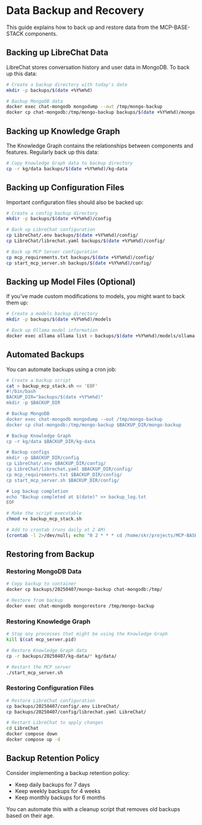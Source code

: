 # Data Backup and Recovery

This guide explains how to back up and restore data from the MCP-BASE-STACK components.

## Backing up LibreChat Data

LibreChat stores conversation history and user data in MongoDB. To back up this data:

```bash
# Create a backup directory with today's date
mkdir -p backups/$(date +%Y%m%d)

# Backup MongoDB data
docker exec chat-mongodb mongodump --out /tmp/mongo-backup
docker cp chat-mongodb:/tmp/mongo-backup backups/$(date +%Y%m%d)/mongo-backup
```

## Backing up Knowledge Graph

The Knowledge Graph contains the relationships between components and features. Regularly back up this data:

```bash
# Copy Knowledge Graph data to backup directory
cp -r kg/data backups/$(date +%Y%m%d)/kg-data
```

## Backing up Configuration Files

Important configuration files should also be backed up:

```bash
# Create a config backup directory
mkdir -p backups/$(date +%Y%m%d)/config

# Back up LibreChat configuration
cp LibreChat/.env backups/$(date +%Y%m%d)/config/
cp LibreChat/librechat.yaml backups/$(date +%Y%m%d)/config/

# Back up MCP Server configuration
cp mcp_requirements.txt backups/$(date +%Y%m%d)/config/
cp start_mcp_server.sh backups/$(date +%Y%m%d)/config/
```

## Backing up Model Files (Optional)

If you've made custom modifications to models, you might want to back them up:

```bash
# Create a models backup directory
mkdir -p backups/$(date +%Y%m%d)/models

# Back up Ollama model information
docker exec ollama ollama list > backups/$(date +%Y%m%d)/models/ollama-models-list.txt
```

## Automated Backups

You can automate backups using a cron job:

```bash
# Create a backup script
cat > backup_mcp_stack.sh << 'EOF'
#!/bin/bash
BACKUP_DIR="backups/$(date +%Y%m%d)"
mkdir -p $BACKUP_DIR

# Backup MongoDB
docker exec chat-mongodb mongodump --out /tmp/mongo-backup
docker cp chat-mongodb:/tmp/mongo-backup $BACKUP_DIR/mongo-backup

# Backup Knowledge Graph
cp -r kg/data $BACKUP_DIR/kg-data

# Backup configs
mkdir -p $BACKUP_DIR/config
cp LibreChat/.env $BACKUP_DIR/config/
cp LibreChat/librechat.yaml $BACKUP_DIR/config/
cp mcp_requirements.txt $BACKUP_DIR/config/
cp start_mcp_server.sh $BACKUP_DIR/config/

# Log backup completion
echo "Backup completed at $(date)" >> backup_log.txt
EOF

# Make the script executable
chmod +x backup_mcp_stack.sh

# Add to crontab (runs daily at 2 AM)
(crontab -l 2>/dev/null; echo "0 2 * * * cd /home/skr/projects/MCP-BASE-STACK && ./backup_mcp_stack.sh") | crontab -
```

## Restoring from Backup

### Restoring MongoDB Data

```bash
# Copy backup to container
docker cp backups/20250407/mongo-backup chat-mongodb:/tmp/

# Restore from backup
docker exec chat-mongodb mongorestore /tmp/mongo-backup
```

### Restoring Knowledge Graph

```bash
# Stop any processes that might be using the Knowledge Graph
kill $(cat mcp_server.pid)

# Restore Knowledge Graph data
cp -r backups/20250407/kg-data/* kg/data/

# Restart the MCP server
./start_mcp_server.sh
```

### Restoring Configuration Files

```bash
# Restore LibreChat configuration
cp backups/20250407/config/.env LibreChat/
cp backups/20250407/config/librechat.yaml LibreChat/

# Restart LibreChat to apply changes
cd LibreChat
docker compose down
docker compose up -d
```

## Backup Retention Policy

Consider implementing a backup retention policy:

- Keep daily backups for 7 days
- Keep weekly backups for 4 weeks
- Keep monthly backups for 6 months

You can automate this with a cleanup script that removes old backups based on their age.